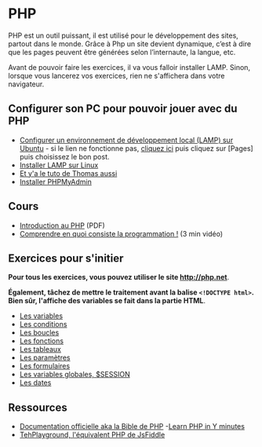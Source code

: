 # PHP

PHP est un outil puissant, il est utilisé pour le développement des sites, partout dans le monde. Grâce à Php un site devient dynamique, c’est à dire que les pages peuvent être générées selon l’internaute, la langue, etc.

Avant de pouvoir faire les exercices, il va vous falloir installer LAMP. Sinon, lorsque vous lancerez vos exercices, rien ne s'affichera dans votre navigateur.

## Configurer son PC pour pouvoir jouer avec du PHP
- [Configurer un environnement de développement local (LAMP) sur Ubuntu](https://github.com/becodeorg/BeCode/wiki/Configurer-un-environnement-de-développement-local-(LAMP)-sur-Ubuntu) - si le lien ne fonctionne pas, [cliquez ici](https://github.com/becodeorg/BeCode/wiki) puis cliquez sur [Pages] puis choisissez le bon post.
- [Installer LAMP sur Linux](https://doc.ubuntu-fr.org/lamp)
- [Et y'a le tuto de Thomas aussi](https://github.com/Rivanos/projet-client-connectbx/tree/master/Le%20site#installer-linux-apache-mysql-php-lamp)
- [Installer PHPMyAdmin](https://doc.ubuntu-fr.org/phpmyadmin)


## Cours
- [Introduction au PHP](PHP-Introduction.pdf) (PDF)
- [Comprendre en quoi consiste la programmation !](https://www.video2brain.com/fr/tuto/en-quoi-consiste-la-programmation) (3 min vidéo)


## Exercices pour s'initier
**Pour tous les exercices, vous pouvez utiliser le site <http://php.net>**.

**Également, tâchez de mettre le traitement avant la balise `<!DOCTYPE html>`. Bien sûr, l'affiche des variables se fait dans la partie HTML**.
- [Les variables](php-ex-variables.md)
- [Les conditions](php-ex-conditions.md)
- [Les boucles](php-ex-loop.md)
- [Les fonctions](php-ex-fonctions.md)
- [Les tableaux](php-ex-arrays.md)
- [Les paramètres](php-ex-paramUrl.md)
- [Les formulaires](php-ex-forms.md)
- [Les variables globales, $SESSION](php-ex-variablesglobales.md)
- [Les dates](php-ex-date.md)

## Ressources

- [Documentation officielle aka la Bible de PHP](http://php.net/manual/fr/index.php)
-[Learn PHP in Y minutes](https://learnxinyminutes.com/docs/fr-fr/php/)
- [TehPlayground, l'équivalent PHP de JsFiddle](https://tehplayground.com)
